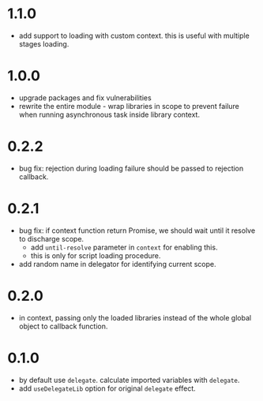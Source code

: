 # 1.1.0

 - add support to loading with custom context. this is useful with multiple stages loading.


# 1.0.0

 - upgrade packages and fix vulnerabilities
 - rewrite the entire module - wrap libraries in scope to prevent failure when running asynchronous task inside library context.


# 0.2.2

 - bug fix: rejection during loading failure should be passed to rejection callback.


# 0.2.1

 - bug fix: if context function return Promise, we should wait until it resolve to discharge scope.
   - add `until-resolve` parameter in `context` for enabling this.
   - this is only for script loading procedure. 
 - add random name in delegator for identifying current scope.


# 0.2.0

 - in context, passing only the loaded libraries instead of the whole global object to callback function.


# 0.1.0

 - by default use `delegate`. calculate imported variables with `delegate`.
 - add `useDelegateLib` option for original `delegate` effect.
